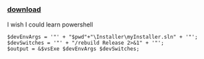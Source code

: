 ﻿---
pid:            1226
parent:         0
children:       
poster:         Midtronic
title:          
date:           2009-07-23 13:18:21
description:    I wish I could learn powershell
format:         posh
---

# 

### [download](1226.ps1)  

I wish I could learn powershell

```posh
$devEnvArgs = '"' + "$pwd"+"\Installer\myInstaller.sln" + '"';
$devSwitches = '"' + "/rebuild Release 2>&1" + '"';
$output = &$vsExe $devEnvArgs $devSwitches;

```
